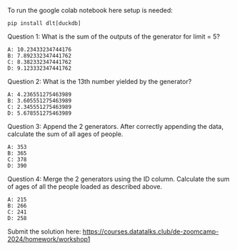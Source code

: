 To run the google colab notebook here setup is needed:
```
pip install dlt[duckdb]
```

Question 1: What is the sum of the outputs of the generator for limit = 5?

    A: 10.23433234744176
    B: 7.892332347441762
    C: 8.382332347441762
    D: 9.123332347441762

Question 2: What is the 13th number yielded by the generator?

    A: 4.236551275463989
    B: 3.605551275463989
    C: 2.345551275463989
    D: 5.678551275463989

Question 3: Append the 2 generators. After correctly appending the data, calculate the sum of all ages of people.

    A: 353
    B: 365
    C: 378
    D: 390

Question 4: Merge the 2 generators using the ID column. Calculate the sum of ages of all the people loaded as described above.

    A: 215
    B: 266
    C: 241
    D: 258

Submit the solution here: https://courses.datatalks.club/de-zoomcamp-2024/homework/workshop1